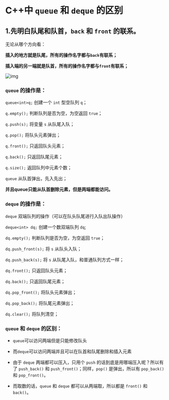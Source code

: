 # C++中 `queue` 和 `deque` 的区别



## 1.先明白队尾和队首，`back` 和 `front` 的联系。

无论从哪个方向看：

**插入的地方就是队尾，所有的操作名字都与`back`有联系；**

**插入端的另一端就是队首，所有的操作名字都与`front`有联系；**

![img](https://pic4.zhimg.com/80/v2-742e9e59e564c846b67ae9ced0e4bbbf_720w.jpg)

### `queue` 的操作是：


`queue<int>q;` 创建一个 `int` 型空队列 `q`；

`q.empty();` 判断队列是否为空，为空返回 `true`；

`q.push(s);` 将变量 `s` 从队尾入队；

`q.pop();` 将队头元素弹出；

`q.front();` 只返回队头元素；

`q.back();` 只返回队尾元素；

`q.size();` 返回队列中元素个数；

`queue` 从队首弹出，先入先出；

**并且queue只能从队首删除元素，但是两端都能访问。**



### `deque` 的操作是：

`deque` 双端队列的操作（可以在队头队尾进行入队出队操作）

`deque<int> dq;` 创建一个数双端队列 `dq`;

`dq.empty();` 判断队列是否为空，为空返回 `true`；

`dq.push_front(s);` 将 `s` 从队头入队；

`dq.push_back(s);` 将 `s` 从队尾入队，和普通队列方式一样；

`dq.front();` 只返回队头元素；

`dq.back();` 只返回队尾元素；

`dq.pop_front();` 将队头元素弹出；

`dq.pop_back();` 将队尾元素弹出；

`dq.clear();` 将队列清空；



### `queue` 和 `deque` 的区别：

- `queue`可以访问两端但是只能修改队头

- 而`deque`可以访问两端并且可以在队首和队尾删除和插入元素



- 由于 `deque` 两端都可以压入，只用个 `push` 的话到底是用哪端压入呢？所以有了 `push_back()` 和 `push_front()`；同样，`pop()` 是弹出，所以有 `pop_back()` 和 `pop_front()`。

- 而取数的话，`queue` 和 `deque` 都可以从两端取，所以都是 `front()` 和 `back()`。
